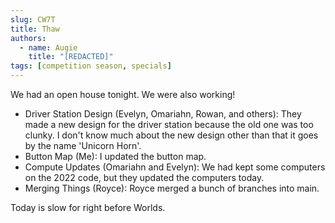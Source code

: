```yaml
---
slug: CW7T
title: Thaw
authors:
  - name: Augie
    title: "[REDACTED]"
tags: [competition season, specials]
---
```


We had an open house tonight. We were also working!

* Driver Station Design (Evelyn, Omariahn, Rowan, and others): They made a new design for the driver station because the old one was too clunky. I don't know much about the new design other than that it goes by the name 'Unicorn Horn'.
* Button Map (Me): I updated the button map.
* Compute Updates (Omariahn and Evelyn): We had kept some computers on the 2022 code, but they updated the computers today.
* Merging Things (Royce): Royce merged a bunch of branches into main.

Today is slow for right before Worlds.